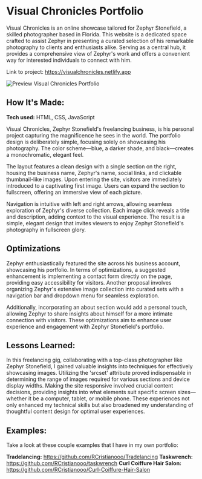 # Visual Chronicles Portfolio 
Visual Chronicles is an online showcase tailored for Zephyr Stonefield, a skilled photographer based in Florida. This website is a dedicated space crafted to assist Zephyr in presenting a curated selection of his remarkable photography to clients and enthusiasts alike. Serving as a central hub, it provides a comprehensive view of Zephyr's work and offers a convenient way for interested individuals to connect with him.

Link to project: https://visualchronicles.netlify.app

![Preview Visual Chronicles Portfolio](https://github.com/RCristianooo/Visual-Chronicles-Portfolio/assets/114029162/bc615b64-f773-4c2f-b3b6-66840e54dbc2)



## How It's Made:

**Tech used:** HTML, CSS, JavaScript

Visual Chronicles, Zephyr Stonefield's freelancing business, is his personal project capturing the magnificence he sees in the world. The portfolio design is deliberately simple, focusing solely on showcasing his photography. The color scheme—blue, a darker shade, and black—creates a monochromatic, elegant feel.

The layout features a clean design with a single section on the right, housing the business name, Zephyr's name, social links, and clickable thumbnail-like images. Upon entering the site, visitors are immediately introduced to a captivating first image. Users can expand the section to fullscreen, offering an immersive view of each picture.

Navigation is intuitive with left and right arrows, allowing seamless exploration of Zephyr's diverse collection. Each image click reveals a title and description, adding context to the visual experience. The result is a simple, elegant design that invites viewers to enjoy Zephyr Stonefield's photography in fullscreen glory.

## Optimizations

Zephyr enthusiastically featured the site across his business account, showcasing his portfolio. In terms of optimizations, a suggested enhancement is implementing a contact form directly on the page, providing easy accessibility for visitors. Another proposal involves organizing Zephyr's extensive image collection into curated sets with a navigation bar and dropdown menu for seamless exploration.

Additionally, incorporating an about section would add a personal touch, allowing Zephyr to share insights about himself for a more intimate connection with visitors. These optimizations aim to enhance user experience and engagement with Zephyr Stonefield's portfolio.

## Lessons Learned:

In this freelancing gig, collaborating with a top-class photographer like Zephyr Stonefield, I gained valuable insights into techniques for effectively showcasing images. Utilizing the 'srcset' attribute proved indispensable in determining the range of images required for various sections and device display widths. Making the site responsive involved crucial content decisions, providing insights into what elements suit specific screen sizes—whether it be a computer, tablet, or mobile phone. These experiences not only enhanced my technical skills but also broadened my understanding of thoughtful content design for optimal user experiences.

## Examples:
Take a look at these couple examples that I have in my own portfolio:

**Tradelancing:** https://github.com/RCristianooo/Tradelancing
**Taskwrench:** https://github.com/RCristianooo/taskwrench
**Curl Coiffure Hair Salon:** https://github.com/RCristianooo/Curl-Coiffure-Hair-Salon
